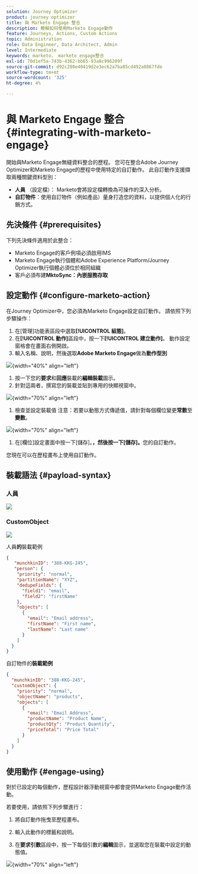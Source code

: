 ```yaml
---
solution: Journey Optimizer
product: journey optimizer
title: 與 Marketo Engage 整合
description: 瞭解如何使用Marketo Engage動作
feature: Journeys, Actions, Custom Actions
topic: Administration
role: Data Engineer, Data Architect, Admin
level: Intermediate
keywords: marketo， marketo engage整合
exl-id: 70d1ef5a-743b-4362-bb65-93a8c996209f
source-git-commit: d92c280e40419d2e3ec62a7ba85cd492a0867fde
workflow-type: tm+mt
source-wordcount: '325'
ht-degree: 4%

---
```


# 與 Marketo Engage 整合 {#integrating-with-marketo-engage}

開始與Marketo Engage無縫資料整合的歷程。 您可在整合Adobe Journey Optimizer和Marketo Engage的歷程中使用特定的自訂動作。 此自訂動作支援擷取兩種關鍵資料型別：

* **人員** （設定檔）： Marketo會將設定檔轉換為可操作的深入分析。
* **自訂物件**：使用自訂物件（例如產品）量身打造您的資料，以提供個人化的行銷方式。

## 先決條件 {#prerequisites}

下列先決條件適用於此整合：

* Marketo Engage的客戶例項必須啟用IMS
* Marketo Engage執行個體和Adobe Experience Platform/Journey Optimizer執行個體必須位於相同組織
* 客戶必須布建&#x200B;**MktoSync：內嵌服務存取**

## 設定動作 {#configure-marketo-action}


在Journey Optimizer中，您必須為Marketo Engage設定自訂動作。 請依照下列步驟操作：

1. 在[管理]功能表區段中選取&#x200B;**[!UICONTROL 組態]**。
1. 在&#x200B;**[!UICONTROL 動作]**&#x200B;區段中，按一下&#x200B;**[!UICONTROL 建立動作]**。 動作設定窗格會在畫面右側開啟。
1. 輸入名稱、說明，然後選取&#x200B;**Adobe Marketo Engage**&#x200B;做為&#x200B;**動作型別**

![](assets/engage-customaction-creation.png){width="40%" align="left"}

1. 按一下您的&#x200B;**要求**&#x200B;和&#x200B;**回應**&#x200B;裝載的&#x200B;**編輯裝載**&#x200B;圖示。
1. 針對這兩者，撰寫您的裝載並貼到專用的快顯視窗中。

![](assets/engage-customaction-payload.png){width="70%" align="left"}

1. 檢查並設定裝載值
注意：若要以動態方式傳遞值，請針對每個欄位變更**常數**&#x200B;至&#x200B;**變數**。

![](assets/engage-customaction-payload-fields.png){width="70%" align="left"}

1. 在[欄位]設定畫面中按一下[儲存]。****，然後按一下[儲存]。****&#x200B;您的自訂動作。

您現在可以在歷程畫布上使用自訂動作。

## 裝載語法 {#payload-syntax}

### 人員

![](assets/payload-person.png)

### CustomObject

![](assets/payload-customobject.png)


人員&#x200B;**的**&#x200B;裝載範例

```json
{
   "munchkinID": "388-KKG-245",  
   "person": {
    "priority": "normal",
    "partitionName": "XYZ",
    "dedupeFields": {
      "field1": "email",
      "field2": "firstName"
    },
    "objects": [
      {
        "email": "Email address",
        "firstName": "First name",
        "lastName": "Last name"
      }
    ]
  }
}
```

自訂物件的&#x200B;**裝載範例**

```json
{
  "munchkinID": "388-KKG-245", 
  "customObject": {
    "priority": "normal",
    "objectName": "products",
    "objects": [
      {
        "email": "Email Address",
        "productName": "Product Name",
        "productQty": "Product Quantity",
        "priceTotal": "Price Total"
      }
    ]
  }
}
```


## 使用動作 {#engage-using}

對於已設定的每個動作，歷程設計器浮動視窗中都會提供Marketo Engage動作活動。

若要使用，請依照下列步驟進行：

1. 將自訂動作拖曳至歷程畫布。

1. 輸入此動作的標籤和說明。

1. 在&#x200B;**要求引數**&#x200B;區段中，按一下每個引數的&#x200B;**編輯**&#x200B;圖示，並選取您在裝載中設定的動態值。

![](assets/engage-use-canvas.png){width="70%" align="left"}
